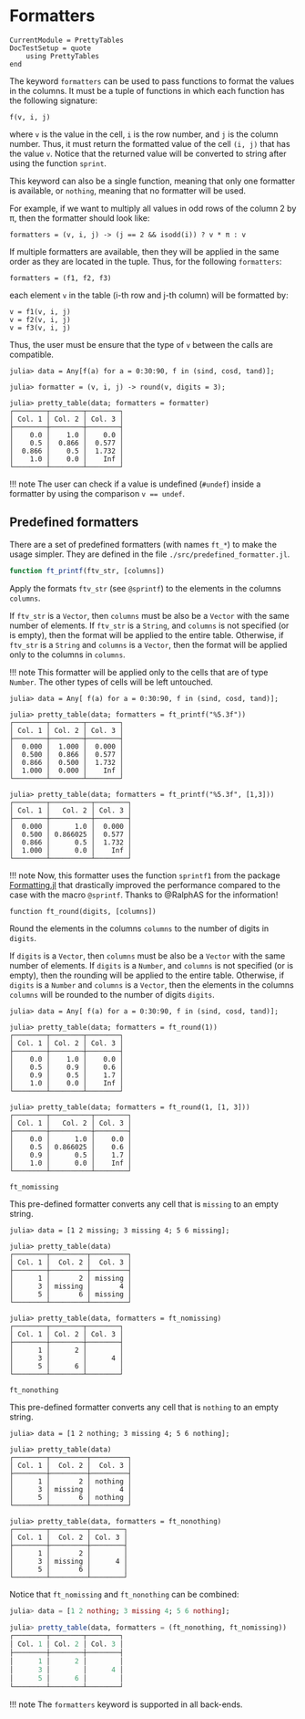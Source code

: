 Formatters
==========

```@meta
CurrentModule = PrettyTables
DocTestSetup = quote
    using PrettyTables
end
```

The keyword `formatters` can be used to pass functions to format the values in
the columns. It must be a tuple of functions in which each function has the
following signature:

    f(v, i, j)

where `v` is the value in the cell, `i` is the row number, and `j` is the column
number. Thus, it must return the formatted value of the cell `(i, j)` that has
the value `v`. Notice that the returned value will be converted to string after
using the function `sprint`.

This keyword can also be a single function, meaning that only one formatter is
available, or `nothing`, meaning that no formatter will be used.

For example, if we want to multiply all values in odd rows of the column 2 by π,
then the formatter should look like:

    formatters = (v, i, j) -> (j == 2 && isodd(i)) ? v * π : v

If multiple formatters are available, then they will be applied in the same
order as they are located in the tuple. Thus, for the following `formatters`:

    formatters = (f1, f2, f3)

each element `v` in the table (i-th row and j-th column) will be formatted by:

    v = f1(v, i, j)
    v = f2(v, i, j)
    v = f3(v, i, j)

Thus, the user must be ensure that the type of `v` between the calls are
compatible.

```jldoctest
julia> data = Any[f(a) for a = 0:30:90, f in (sind, cosd, tand)];

julia> formatter = (v, i, j) -> round(v, digits = 3);

julia> pretty_table(data; formatters = formatter)
┌────────┬────────┬────────┐
│ Col. 1 │ Col. 2 │ Col. 3 │
├────────┼────────┼────────┤
│    0.0 │    1.0 │    0.0 │
│    0.5 │  0.866 │  0.577 │
│  0.866 │    0.5 │  1.732 │
│    1.0 │    0.0 │    Inf │
└────────┴────────┴────────┘
```

!!! note
    The user can check if a value is undefined (`#undef`) inside a formatter by
    using the comparison `v == undef`.

## Predefined formatters

There are a set of predefined formatters (with names `ft_*`) to make the
usage simpler. They are defined in the file `./src/predefined_formatter.jl`.

```julia
function ft_printf(ftv_str, [columns])
```

Apply the formats `ftv_str` (see `@sprintf`) to the elements in the columns
`columns`.

If `ftv_str` is a `Vector`, then `columns` must be also be a `Vector` with the
same number of elements. If `ftv_str` is a `String`, and `columns` is not
specified (or is empty), then the format will be applied to the entire table.
Otherwise, if `ftv_str` is a `String` and `columns` is a `Vector`, then the
format will be applied only to the columns in `columns`.

!!! note
    This formatter will be applied only to the cells that are of type `Number`.
    The other types of cells will be left untouched.

```jldoctest
julia> data = Any[ f(a) for a = 0:30:90, f in (sind, cosd, tand)];

julia> pretty_table(data; formatters = ft_printf("%5.3f"))
┌────────┬────────┬────────┐
│ Col. 1 │ Col. 2 │ Col. 3 │
├────────┼────────┼────────┤
│  0.000 │  1.000 │  0.000 │
│  0.500 │  0.866 │  0.577 │
│  0.866 │  0.500 │  1.732 │
│  1.000 │  0.000 │    Inf │
└────────┴────────┴────────┘

julia> pretty_table(data; formatters = ft_printf("%5.3f", [1,3]))
┌────────┬──────────┬────────┐
│ Col. 1 │   Col. 2 │ Col. 3 │
├────────┼──────────┼────────┤
│  0.000 │      1.0 │  0.000 │
│  0.500 │ 0.866025 │  0.577 │
│  0.866 │      0.5 │  1.732 │
│  1.000 │      0.0 │    Inf │
└────────┴──────────┴────────┘
```

!!! note
    Now, this formatter uses the function `sprintf1` from the package
    [Formatting.jl](https://github.com/JuliaIO/Formatting.jl) that drastically
    improved the performance compared to the case with the macro `@sprintf`.
    Thanks to @RalphAS for the information!

```
function ft_round(digits, [columns])
```

Round the elements in the columns `columns` to the number of digits in `digits`.

If `digits` is a `Vector`, then `columns` must be also be a `Vector` with the
same number of elements. If `digits` is a `Number`, and `columns` is not
specified (or is empty), then the rounding will be applied to the entire table.
Otherwise, if `digits` is a `Number` and `columns` is a `Vector`, then the
elements in the columns `columns` will be rounded to the number of digits
`digits`.

```jldoctest
julia> data = Any[ f(a) for a = 0:30:90, f in (sind, cosd, tand)];

julia> pretty_table(data; formatters = ft_round(1))
┌────────┬────────┬────────┐
│ Col. 1 │ Col. 2 │ Col. 3 │
├────────┼────────┼────────┤
│    0.0 │    1.0 │    0.0 │
│    0.5 │    0.9 │    0.6 │
│    0.9 │    0.5 │    1.7 │
│    1.0 │    0.0 │    Inf │
└────────┴────────┴────────┘

julia> pretty_table(data; formatters = ft_round(1, [1, 3]))
┌────────┬──────────┬────────┐
│ Col. 1 │   Col. 2 │ Col. 3 │
├────────┼──────────┼────────┤
│    0.0 │      1.0 │    0.0 │
│    0.5 │ 0.866025 │    0.6 │
│    0.9 │      0.5 │    1.7 │
│    1.0 │      0.0 │    Inf │
└────────┴──────────┴────────┘
```

```
ft_nomissing
```

This pre-defined formatter converts any cell that is `missing` to an empty
string.

```jldoctest
julia> data = [1 2 missing; 3 missing 4; 5 6 missing];

julia> pretty_table(data)
┌────────┬─────────┬─────────┐
│ Col. 1 │  Col. 2 │  Col. 3 │
├────────┼─────────┼─────────┤
│      1 │       2 │ missing │
│      3 │ missing │       4 │
│      5 │       6 │ missing │
└────────┴─────────┴─────────┘

julia> pretty_table(data, formatters = ft_nomissing)
┌────────┬────────┬────────┐
│ Col. 1 │ Col. 2 │ Col. 3 │
├────────┼────────┼────────┤
│      1 │      2 │        │
│      3 │        │      4 │
│      5 │      6 │        │
└────────┴────────┴────────┘
```

```
ft_nonothing
```

This pre-defined formatter converts any cell that is `nothing` to an empty
string.

```jldoctest
julia> data = [1 2 nothing; 3 missing 4; 5 6 nothing];

julia> pretty_table(data)
┌────────┬─────────┬─────────┐
│ Col. 1 │  Col. 2 │  Col. 3 │
├────────┼─────────┼─────────┤
│      1 │       2 │ nothing │
│      3 │ missing │       4 │
│      5 │       6 │ nothing │
└────────┴─────────┴─────────┘

julia> pretty_table(data, formatters = ft_nonothing)
┌────────┬─────────┬────────┐
│ Col. 1 │  Col. 2 │ Col. 3 │
├────────┼─────────┼────────┤
│      1 │       2 │        │
│      3 │ missing │      4 │
│      5 │       6 │        │
└────────┴─────────┴────────┘
```

Notice that `ft_nomissing` and `ft_nonothing` can be combined:

```julia
julia> data = [1 2 nothing; 3 missing 4; 5 6 nothing];

julia> pretty_table(data, formatters = (ft_nonothing, ft_nomissing))
┌────────┬────────┬────────┐
│ Col. 1 │ Col. 2 │ Col. 3 │
├────────┼────────┼────────┤
│      1 │      2 │        │
│      3 │        │      4 │
│      5 │      6 │        │
└────────┴────────┴────────┘
```

!!! note
    The `formatters` keyword is supported in all back-ends.
